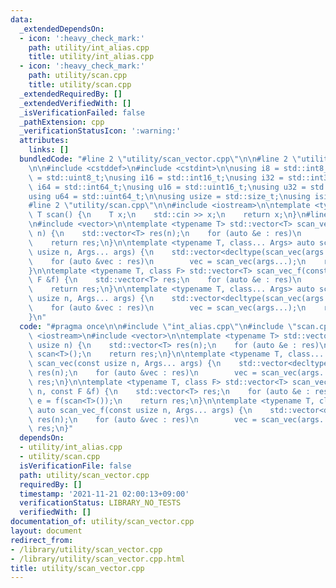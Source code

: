 ```yaml
---
data:
  _extendedDependsOn:
  - icon: ':heavy_check_mark:'
    path: utility/int_alias.cpp
    title: utility/int_alias.cpp
  - icon: ':heavy_check_mark:'
    path: utility/scan.cpp
    title: utility/scan.cpp
  _extendedRequiredBy: []
  _extendedVerifiedWith: []
  _isVerificationFailed: false
  _pathExtension: cpp
  _verificationStatusIcon: ':warning:'
  attributes:
    links: []
  bundledCode: "#line 2 \"utility/scan_vector.cpp\"\n\n#line 2 \"utility/int_alias.cpp\"\
    \n\n#include <cstddef>\n#include <cstdint>\n\nusing i8 = std::int8_t;\nusing u8\
    \ = std::uint8_t;\nusing i16 = std::int16_t;\nusing i32 = std::int32_t;\nusing\
    \ i64 = std::int64_t;\nusing u16 = std::uint16_t;\nusing u32 = std::uint32_t;\n\
    using u64 = std::uint64_t;\n\nusing usize = std::size_t;\nusing isize = std::ptrdiff_t;\n\
    #line 2 \"utility/scan.cpp\"\n\n#include <iostream>\n\ntemplate <typename T> inline\
    \ T scan() {\n    T x;\n    std::cin >> x;\n    return x;\n}\n#line 6 \"utility/scan_vector.cpp\"\
    \n#include <vector>\n\ntemplate <typename T> std::vector<T> scan_vec(const usize\
    \ n) {\n    std::vector<T> res(n);\n    for (auto &e : res)\n        e = scan<T>();\n\
    \    return res;\n}\n\ntemplate <typename T, class... Args> auto scan_vec(const\
    \ usize n, Args... args) {\n    std::vector<decltype(scan_vec(args...))> res(n);\n\
    \    for (auto &vec : res)\n        vec = scan_vec(args...);\n    return res;\n\
    }\n\ntemplate <typename T, class F> std::vector<T> scan_vec_f(const usize n, const\
    \ F &f) {\n    std::vector<T> res;\n    for (auto &e : res)\n        e = f(scan<T>());\n\
    \    return res;\n}\n\ntemplate <typename T, class... Args> auto scan_vec_f(const\
    \ usize n, Args... args) {\n    std::vector<decltype(scan_vec(args...))> res(n);\n\
    \    for (auto &vec : res)\n        vec = scan_vec(args...);\n    return res;\n\
    }\n"
  code: "#pragma once\n\n#include \"int_alias.cpp\"\n#include \"scan.cpp\"\n#include\
    \ <iostream>\n#include <vector>\n\ntemplate <typename T> std::vector<T> scan_vec(const\
    \ usize n) {\n    std::vector<T> res(n);\n    for (auto &e : res)\n        e =\
    \ scan<T>();\n    return res;\n}\n\ntemplate <typename T, class... Args> auto\
    \ scan_vec(const usize n, Args... args) {\n    std::vector<decltype(scan_vec(args...))>\
    \ res(n);\n    for (auto &vec : res)\n        vec = scan_vec(args...);\n    return\
    \ res;\n}\n\ntemplate <typename T, class F> std::vector<T> scan_vec_f(const usize\
    \ n, const F &f) {\n    std::vector<T> res;\n    for (auto &e : res)\n       \
    \ e = f(scan<T>());\n    return res;\n}\n\ntemplate <typename T, class... Args>\
    \ auto scan_vec_f(const usize n, Args... args) {\n    std::vector<decltype(scan_vec(args...))>\
    \ res(n);\n    for (auto &vec : res)\n        vec = scan_vec(args...);\n    return\
    \ res;\n}"
  dependsOn:
  - utility/int_alias.cpp
  - utility/scan.cpp
  isVerificationFile: false
  path: utility/scan_vector.cpp
  requiredBy: []
  timestamp: '2021-11-21 02:00:13+09:00'
  verificationStatus: LIBRARY_NO_TESTS
  verifiedWith: []
documentation_of: utility/scan_vector.cpp
layout: document
redirect_from:
- /library/utility/scan_vector.cpp
- /library/utility/scan_vector.cpp.html
title: utility/scan_vector.cpp
---
```

